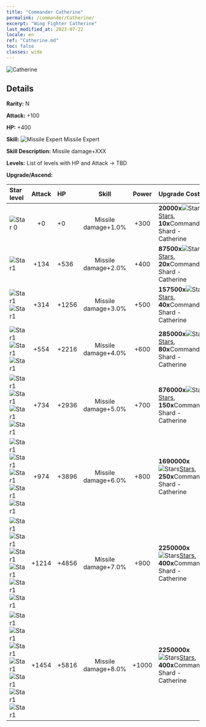 ```yaml
---
title: "Commander Catherine"
permalink: /commander/Catherine/
excerpt: "Wing Fighter Catherine"
last_modified_at: 2023-07-22
locale: en
ref: "Catherine.md"
toc: false
classes: wide
---
```



 ![Catherine](/images/commander/actor_debris_1.png)

## Details

 **Rarity:** N 

 **Attack:** +100

 **HP:** +400

 **Skill:** ![Missile Expert](/images/commander/actor_skill_03.png) Missile Expert

 **Skill Description:**  Missile damage+XXX

 **Levels:**  List of levels with HP and Attack -> TBD

 **Upgrade/Ascend:**  

  |  Star level | Attack | HP |  Skill | Power | Upgrade Costs |
  |:------|:----:|:------|:-------:|:---------:|:--------------|
  | ![Star 0](/images/s0.png)  | +0  | +0  | Missile damage+1.0%  | +300  | **20000x**![Stars](/images/item/Stars_p.png)[Stars](/item/Stars_2/), **10x**Commander Shard - Catherine |
  | ![Star1](/images/s1.png)  | +134  | +536  | Missile damage+2.0%  | +400  | **87500x**![Stars](/images/item/Stars_p.png)[Stars](/item/Stars_2/), **20x**Commander Shard - Catherine |
  | ![Star1](/images/s1.png)![Star1](/images/s1.png)  | +314  | +1256  | Missile damage+3.0%  | +500  | **157500x**![Stars](/images/item/Stars_p.png)[Stars](/item/Stars_2/), **40x**Commander Shard - Catherine |
  | ![Star1](/images/s1.png)![Star1](/images/s1.png)![Star1](/images/s1.png)  | +554  | +2216  | Missile damage+4.0%  | +600  | **285000x**![Stars](/images/item/Stars_p.png)[Stars](/item/Stars_2/), **80x**Commander Shard - Catherine |
  | ![Star1](/images/s1.png)![Star1](/images/s1.png)![Star1](/images/s1.png)![Star1](/images/s1.png)  | +734  | +2936  | Missile damage+5.0%  | +700  | **876000x**![Stars](/images/item/Stars_p.png)[Stars](/item/Stars_2/), **150x**Commander Shard - Catherine |
  | ![Star1](/images/s1.png)![Star1](/images/s1.png)![Star1](/images/s1.png)![Star1](/images/s1.png)![Star1](/images/s1.png)  | +974  | +3896  | Missile damage+6.0%  | +800  | **1690000x**![Stars](/images/item/Stars_p.png)[Stars](/item/Stars_2/), **250x**Commander Shard - Catherine |
  | ![Star1](/images/s1.png)![Star1](/images/s1.png)![Star1](/images/s1.png)![Star1](/images/s1.png)![Star1](/images/s1.png)![Star1](/images/s1.png)  | +1214  | +4856  | Missile damage+7.0%  | +900  | **2250000x**![Stars](/images/item/Stars_p.png)[Stars](/item/Stars_2/), **400x**Commander Shard - Catherine |
  | ![Star1](/images/s1.png)![Star1](/images/s1.png)![Star1](/images/s1.png)![Star1](/images/s1.png)![Star1](/images/s1.png)![Star1](/images/s1.png)![Star1](/images/s1.png)  | +1454  | +5816  | Missile damage+8.0%  | +1000  | **2250000x**![Stars](/images/item/Stars_p.png)[Stars](/item/Stars_2/), **400x**Commander Shard - Catherine |

